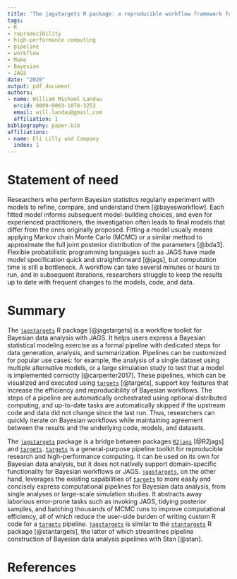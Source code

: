 ```yaml
---
title: 'The jagstargets R package: a reproducible workflow framework for Bayesian data analysis with JAGS'
tags:
- R
- reproducibility
- high-performance computing
- pipeline
- workflow
- Make
- Bayesian
- JAGS
date: "2020"
output: pdf_document
authors:
- name: William Michael Landau
  orcid: 0000-0003-1878-3253
  email: will.landau@gmail.com
  affiliation: 1
bibliography: paper.bib
affiliations:
- name: Eli Lilly and Company
  index: 1
---
```


# Statement of need

Researchers who perform Bayesian statistics regularly experiment with models to refine, compare, and understand them [@bayesworkflow]. Each fitted model informs subsequent model-building choices, and even for experienced practitioners, the investigation often leads to final models that differ from the ones originally proposed. Fitting a model usually means applying Markov chain Monte Carlo (MCMC) or a similar method to approximate the full joint posterior distribution of the parameters [@bda3]. Flexible probabilistic programming languages such as JAGS have made model specification quick and straightforward [@jags], but computation time is still a bottleneck. A workflow can take several minutes or hours to run, and in subsequent iterations, researchers struggle to keep the results up to date with frequent changes to the models, code, and data.

# Summary

The [`jagstargets`](https://docs.ropensci.org/jagstargets/) R package [@jagstargets] is a workflow toolkit for Bayesian data analysis with JAGS. It helps users express a Bayesian statistical modeling exercise as a formal pipeline with dedicated steps for data generation, analysis, and summarization. Pipelines can be customized for popular use cases: for example, the analysis of a single dataset using multiple alternative models, or a large simulation study to test that a model is implemented correctly [@carpenter2017]. These pipelines, which can be visualized and executed using [`targets`](https://docs.ropensci.org/targets/) [@targets], support key features that increase the efficiency and reproducibility of Bayesian workflows. The steps of a pipeline are automatically orchestrated using optional distributed computing, and up-to-date tasks are automatically skipped if the upstream code and data did not change since the last run. Thus, researchers can quickly iterate on Bayesian workflows while maintaining agreement between the results and the underlying code, models, and datasets.

The [`jagstargets`](https://docs.ropensci.org/jagstargets/) package is a bridge between packages [`R2jags`](https://github.com/suyusung/R2jags) [@R2jags] and [`targets`](https://docs.ropensci.org/targets/). [`targets`](https://docs.ropensci.org/targets/) is a general-purpose pipeline toolkit for reproducible research and high-performance computing. It can be used on its own for Bayesian data analysis, but it does not natively support  domain-specific functionality for Bayesian workflows or JAGS. [`jagstargets`](https://docs.ropensci.org/jagstargets/), on the other hand, leverages the existing capabilities of [`targets`](https://docs.ropensci.org/targets/) to more easily and concisely express computational pipelines for Bayesian data analysis, from single analyses or large-scale simulation studies. It abstracts away laborious error-prone tasks such as invoking JAGS, tidying posterior samples, and batching thousands of MCMC runs to improve computational efficiency, all of which reduce the user-side burden of writing custom R code for a [`targets`](https://docs.ropensci.org/targets/) pipeline. [`jagstargets`](https://docs.ropensci.org/targets/) is similar to the [`stantargets`](https://docs.ropensci.org/stantargets/) R package [@stantargets], the latter of which streamlines pipeline construction of Bayesian data analysis pipelines with Stan [@stan].

# References
